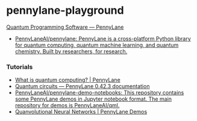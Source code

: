 pennylane-playground
====================
[Quantum Programming Software — PennyLane](https://pennylane.ai/)
- [PennyLaneAI/pennylane: PennyLane is a cross-platform Python library for quantum computing, quantum machine learning, and quantum chemistry. Built by researchers, for research.](https://github.com/PennyLaneAI/pennylane)

### Tutorials
- [What is quantum computing? | PennyLane](https://pennylane.ai/qml/what-is-quantum-computing)
- [Quantum circuits — PennyLane 0.42.3 documentation](https://docs.pennylane.ai/en/stable/introduction/circuits.html)
- [PennyLaneAI/pennylane-demo-notebooks: This repository contains some PennyLane demos in Jupyter notebook format. The main repository for demos is PennyLaneAI/qml.](https://github.com/PennyLaneAI/pennylane-demo-notebooks)
- [Quanvolutional Neural Networks | PennyLane Demos](https://pennylane.ai/qml/demos/tutorial_quanvolution)